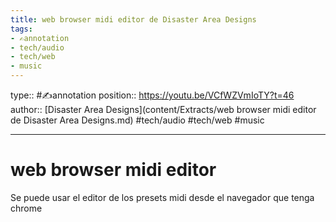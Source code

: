 ```yaml
---
title: web browser midi editor de Disaster Area Designs
tags:
- ✍️annotation
- tech/audio
- tech/web
- music
---
```


type:: #✍️annotation
position:: https://youtu.be/VCfWZVmIoTY?t=46
author:: [Disaster Area Designs](content/Extracts/web browser midi editor de Disaster Area Designs.md)
#tech/audio  #tech/web #music 

---

# web browser midi editor
Se puede usar el editor de los presets midi desde el navegador que tenga chrome
